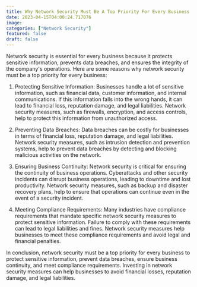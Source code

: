 ```yaml
---
title: Why Network Security Must Be A Top Priority For Every Business
date: 2023-04-15T04:00:24.717076
image: 
categories: ["Network Security"]
featured: false
draft: false
---
```

Network security is essential for every business because it protects sensitive information, prevents data breaches, and ensures the integrity of the company's operations. Here are some reasons why network security must be a top priority for every business:

1. Protecting Sensitive Information: Businesses handle a lot of sensitive information, such as financial data, customer information, and internal communications. If this information falls into the wrong hands, it can lead to financial loss, reputation damage, and legal liabilities. Network security measures, such as firewalls, encryption, and access controls, help to protect this information from unauthorized access.

2. Preventing Data Breaches: Data breaches can be costly for businesses in terms of financial loss, reputation damage, and legal liabilities. Network security measures, such as intrusion detection and prevention systems, help to prevent data breaches by detecting and blocking malicious activities on the network.

3. Ensuring Business Continuity: Network security is critical for ensuring the continuity of business operations. Cyberattacks and other security incidents can disrupt business operations, leading to downtime and lost productivity. Network security measures, such as backup and disaster recovery plans, help to ensure that operations can continue even in the event of a security incident.

4. Meeting Compliance Requirements: Many industries have compliance requirements that mandate specific network security measures to protect sensitive information. Failure to comply with these requirements can lead to legal liabilities and fines. Network security measures help businesses to meet these compliance requirements and avoid legal and financial penalties.

In conclusion, network security must be a top priority for every business to protect sensitive information, prevent data breaches, ensure business continuity, and meet compliance requirements. Investing in network security measures can help businesses to avoid financial losses, reputation damage, and legal liabilities.